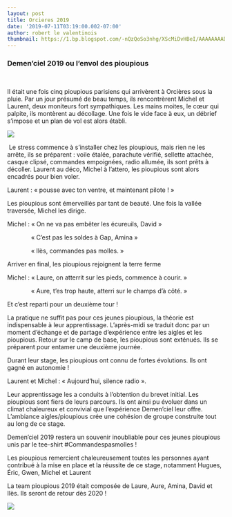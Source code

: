 ```yaml
---
layout: post
title: Orcieres 2019
date: '2019-07-11T03:19:00.002-07:00'
author: robert le valentinois
thumbnail: https://1.bp.blogspot.com/-nQzQoSo3nhg/XScMiDvHBeI/AAAAAAAADQI/tY46OmbaQdc1cd1BqMBofbspDZcLNghmACLcBGAs/s72-c/groupe2_demenciel2019.jpg
---
```

  

### Demen’ciel 2019 ou l’envol des pioupious

  

&nbsp;

Il était une fois cinq pioupious parisiens qui arrivèrent à Orcières sous la pluie. Par un jour présumé de beau temps, ils rencontrèrent Michel et Laurent, deux moniteurs fort sympathiques. Les mains moites, le cœur qui palpite, ils montèrent au décollage. Une fois le vide face à eux, un débrief s’impose et un plan de vol est alors établi.  
  

[![](https://1.bp.blogspot.com/-nQzQoSo3nhg/XScMiDvHBeI/AAAAAAAADQI/tY46OmbaQdc1cd1BqMBofbspDZcLNghmACLcBGAs/s640/groupe2_demenciel2019.jpg)](https://1.bp.blogspot.com/-nQzQoSo3nhg/XScMiDvHBeI/AAAAAAAADQI/tY46OmbaQdc1cd1BqMBofbspDZcLNghmACLcBGAs/s1600/groupe2_demenciel2019.jpg)
  
&nbsp;Le stress commence à s’installer chez les pioupious, mais rien ne les arrête, ils se préparent&nbsp;: voile étalée, parachute vérifié, sellette attachée, casque clipsé, commandes empoignées, radio allumée, ils sont prêts à décoller. Laurent au déco, Michel à l’attero, les pioupious sont alors encadrés pour bien voler.

Laurent&nbsp;: «&nbsp;pousse avec ton ventre, et maintenant pilote&nbsp;!&nbsp;»

Les pioupious sont émerveillés par tant de beauté. Une fois la vallée traversée, Michel les dirige.

Michel&nbsp;:&nbsp;«&nbsp;On ne va pas embêter les écureuils, David&nbsp;»

 &nbsp;&nbsp;&nbsp;&nbsp;&nbsp;&nbsp;&nbsp;&nbsp;&nbsp;&nbsp;&nbsp;&nbsp;&nbsp; «&nbsp;C’est pas les soldes à Gap, Amina&nbsp;»

 &nbsp;&nbsp;&nbsp;&nbsp;&nbsp;&nbsp;&nbsp;&nbsp;&nbsp;&nbsp;&nbsp;&nbsp;&nbsp; «&nbsp;Ilès, commandes pas molles.&nbsp;»

Arriver en final, les pioupious rejoignent la terre ferme

Michel&nbsp;:&nbsp;«&nbsp;Laure, on atterrit sur les pieds, commence à courir.&nbsp;»

 &nbsp;&nbsp;&nbsp;&nbsp;&nbsp;&nbsp;&nbsp;&nbsp;&nbsp;&nbsp;&nbsp;&nbsp;&nbsp; «&nbsp;Aure, t’es trop haute, atterri sur le champs d’à côté.&nbsp;»

Et c’est reparti pour un deuxième tour&nbsp;!

La pratique ne suffit pas pour ces jeunes pioupious, la théorie est indispensable à leur apprentissage. L’après-midi se traduit donc par un moment d’échange et de partage d’expérience entre les aigles et les pioupious. Retour sur le camp de base, les pioupious sont exténués. Ils se préparent pour entamer une deuxième journée.

  

Durant leur stage, les pioupious ont connu de fortes évolutions. Ils ont gagné en autonomie&nbsp;!

Laurent et Michel&nbsp;: «&nbsp;Aujourd’hui, silence radio&nbsp;».

Leur apprentissage les a conduits à l’obtention du brevet initial. Les pioupious sont fiers de leurs parcours. Ils ont ainsi pu évoluer dans un climat chaleureux et convivial que l’expérience Demen’ciel leur offre. L’ambiance aigles/pioupious crée une cohésion de groupe construite tout au long de ce stage.

Demen’ciel 2019 restera un souvenir inoubliable pour ces jeunes pioupious unis par le tee-shirt #Commandespasmolles&nbsp;!

Les pioupious remercient chaleureusement toutes les personnes ayant contribué à la mise en place et la réussite de ce stage, notamment Hugues, Éric, Gwen, Michel et Laurent

La team pioupious 2019 était composée de&nbsp;Laure, Aure, Amina, David et Ilès. Ils seront de retour dès 2020&nbsp;!  
  

[![](https://1.bp.blogspot.com/-6ZXtKdL5aQY/XStAprXS0OI/AAAAAAAADQs/q60O0CccAFw9M1m3MW9yC2NUo1xdRSDDgCLcBGAs/s1600/grp_demenciel2019.jpg)](https://1.bp.blogspot.com/-6ZXtKdL5aQY/XStAprXS0OI/AAAAAAAADQs/q60O0CccAFw9M1m3MW9yC2NUo1xdRSDDgCLcBGAs/s1600/grp_demenciel2019.jpg)

  

  

